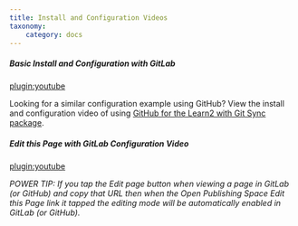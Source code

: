 ```yaml
---
title: Install and Configuration Videos
taxonomy:
    category: docs
---
```


##### Basic Install and Configuration with GitLab
[plugin:youtube](https://www.youtube.com/watch?v=eQMtMCecXIg)

Looking for a similar configuration example using GitHub? View the install and configuration video of using [GitHub for the Learn2 with Git Sync package](/learn2withgitsync/install-configure-video).

##### Edit this Page with GitLab Configuration Video  
[plugin:youtube](https://www.youtube.com/watch?v=xMGud9Ayljc)

_POWER TIP: If you tap the *Edit* page button when viewing a page in GitLab (or GitHub) and copy that URL then when the Open Publishing Space *Edit this Page* link it tapped the editing mode will be automatically enabled in GitLab (or GitHub)._
